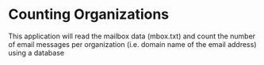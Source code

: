 # Counting Organizations
This application will read the mailbox data (mbox.txt) and count the number of email messages per organization (i.e. domain name of the email address) using a database
